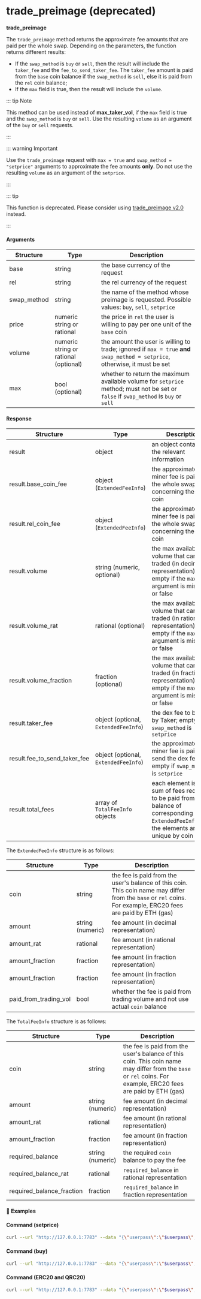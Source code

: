 # trade\_preimage (deprecated)

**trade_preimage**

The `trade_preimage` method returns the approximate fee amounts that are paid per the whole swap.
Depending on the parameters, the function returns different results:

- If the `swap_method` is `buy` or `sell`, then the result will include the `taker_fee` and the `fee_to_send_taker_fee`.
  The `taker_fee` amount is paid from the `base` coin balance if the `swap_method` is `sell`, else it is paid from the `rel` coin balance;
- If the `max` field is true, then the result will include the `volume`.

::: tip Note

This method can be used instead of **max_taker_vol**, if the `max` field is true and the `swap_method` is `buy` or `sell`.
Use the resulting `volume` as an argument of the `buy` or `sell` requests.

:::

::: warning Important

Use the `trade_preimage` request with `max = true` and `swap_method = "setprice"` arguments to approximate the fee amounts **only**. Do not use the resulting `volume` as an argument of the `setprice`.

:::

::: tip

This function is deprecated. Please consider using [trade_preimage v2.0](../../../basic-docs/atomicdex/atomicdex-api-20/trade_preimage.html) instead.

:::

#### Arguments

| Structure   | Type                                  | Description                                                                                                                          |
| ----------- | ------------------------------------- | ------------------------------------------------------------------------------------------------------------------------------------ |
| base        | string                                | the base currency of the request                                                                                                     |
| rel         | string                                | the rel currency of the request                                                                                                      |
| swap_method | string                                | the name of the method whose preimage is requested. Possible values: `buy`, `sell`, `setprice`                                       |
| price       | numeric string or rational            | the price in `rel` the user is willing to pay per one unit of the `base` coin                                                        |
| volume      | numeric string or rational (optional) | the amount the user is willing to trade; ignored if `max = true` **and** `swap_method = setprice`, otherwise, it must be set         |
| max         | bool (optional)                       | whether to return the maximum available volume for `setprice` method; must not be set or `false` if `swap_method` is `buy` or `sell` |

#### Response

| Structure                                    | Type                                 | Description                                                                                                                                    |
| -------------------------------------------- | ------------------------------------ | ---------------------------------------------------------------------------------------------------------------------------------------------- |
| result                                       | object                               | an object containing the relevant information                                                                                                  |
| result.base_coin_fee                         | object (`ExtendedFeeInfo`)           | the approximate miner fee is paid per the whole swap concerning the `base` coin                                                                |
| result.rel_coin_fee                          | object (`ExtendedFeeInfo`)           | the approximate miner fee is paid per the whole swap concerning the `rel` coin                                                                 |
| result.volume                                | string (numeric, optional)           | the max available volume that can be traded (in decimal representation); empty if the `max` argument is missing or false                       |
| result.volume_rat                            | rational (optional)                  | the max available volume that can be traded (in rational representation); empty if the `max` argument is missing or false                      |
| result.volume_fraction                       | fraction (optional)                  | the max available volume that can be traded (in fraction representation); empty if the `max` argument is missing or false                      |
| result.taker_fee                             | object (optional, `ExtendedFeeInfo`) | the dex fee to be paid by Taker; empty if `swap_method` is `setprice`                                                                          |
| result.fee_to_send_taker_fee                 | object (optional, `ExtendedFeeInfo`) | the approximate miner fee is paid to send the dex fee; empty if `swap_method` is `setprice`                                                    |
| result.total_fees                            | array of `TotalFeeInfo` objects      | each element is a sum of fees required to be paid from user's balance of corresponding `ExtendedFeeInfo.coin`; the elements are unique by coin |

The `ExtendedFeeInfo` structure is as follows:

| Structure             | Type             | Description                                                                                                                                                   |
| ---------------       | ---------------- | ------------------------------------------------------------------------------------------------------------------------------------------------------------- |
| coin                  | string           | the fee is paid from the user's balance of this coin. This coin name may differ from the `base` or `rel` coins. For example, ERC20 fees are paid by ETH (gas) |
| amount                | string (numeric) | fee amount (in decimal representation)                                                                                                                        |
| amount_rat            | rational         | fee amount (in rational representation)                                                                                                                       |
| amount_fraction       | fraction         | fee amount (in fraction representation)                                                                                                                       |
| amount_fraction       | fraction         | fee amount (in fraction representation)                                                                                                                       |
| paid_from_trading_vol | bool             | whether the fee is paid from trading volume and not use actual `coin` balance                                                                                 |

The `TotalFeeInfo` structure is as follows:

| Structure                 | Type             | Description                                                                                                                                                   |
| ---------------           | ---------------- | ------------------------------------------------------------------------------------------------------------------------------------------------------------- |
| coin                      | string           | the fee is paid from the user's balance of this coin. This coin name may differ from the `base` or `rel` coins. For example, ERC20 fees are paid by ETH (gas) |
| amount                    | string (numeric) | fee amount (in decimal representation)                                                                                                                        |
| amount_rat                | rational         | fee amount (in rational representation)                                                                                                                       |
| amount_fraction           | fraction         | fee amount (in fraction representation)                                                                                                                       |
| required_balance          | string (numeric) | the required `coin` balance to pay the fee                                                                                                                    |
| required_balance_rat      | rational         | `required_balance` in rational representation                                                                                                                 |
| required_balance_fraction | fraction         | `required_balance` in fraction representation                                                                                                                 |

#### :pushpin: Examples

#### Command (setprice)

```bash
curl --url "http://127.0.0.1:7783" --data "{\"userpass\":\"$userpass\",\"method\":\"trade_preimage\",\"base\":\"RICK\",\"rel\":\"BTC\",\"price\":\"1\",\"volume\":\"0.1\",\"swap_method\":\"setprice\"}"
```

<div style="margin-top: 0.5rem;">

<collapse-text hidden title="Response">

#### Response

```json
{
  "result": {
    "base_coin_fee": {
      "coin": "RICK",
      "amount": "0.00001",
      "amount_fraction": {
        "numer": "1",
        "denom": "100000"
      },
      "amount_rat": [ [ 1, [ 1 ] ], [ 1, [ 100000 ] ] ],
      "paid_from_trading_vol": false
    },
    "rel_coin_fee": {
      "coin": "BTC",
      "amount": "0.00029211",
      "amount_fraction": {
        "numer": "29211",
        "denom": "100000000"
      },
      "amount_rat": [ [ 1, [ 29211 ] ], [ 1, [ 100000000 ] ] ],
      "paid_from_trading_vol": true
    },
    "total_fees": [
      {
        "coin": "RICK",
        "amount": "0.00001",
        "amount_fraction": {
          "numer": "1",
          "denom": "100000"
        },
        "amount_rat": [ [ 1, [ 1 ] ], [ 1, [ 100000 ] ] ],
        "required_balance": "0.00001",
        "required_balance_fraction": {
          "numer": "1",
          "denom": "100000"
        },
        "required_balance_rat": [ [ 1, [ 1 ] ], [ 1, [ 100000 ] ] ]
      },
      {
        "coin": "BTC",
        "amount": "0.00029211",
        "amount_fraction": {
          "numer": "29211",
          "denom": "100000000"
        },
        "amount_rat": [ [ 1, [ 29211 ] ], [ 1, [ 100000000 ] ] ],
        "required_balance": "0",
        "required_balance_fraction": {
          "numer": "0",
          "denom": "1"
        },
        "required_balance_rat": [ [ 0, [] ], [ 1, [ 1 ] ] ]
      }
    ]
  }
}
```

</collapse-text>

</div>

#### Command (buy)

```bash
curl --url "http://127.0.0.1:7783" --data "{\"userpass\":\"$userpass\",\"method\":\"trade_preimage\",\"base\":\"BTC\",\"rel\":\"RICK\",\"price\":\"1\",\"volume\":\"0.1\",\"swap_method\":\"buy\"}"
```

<div style="margin-top: 0.5rem;">

<collapse-text hidden title="Response">

#### Response

```json
{
  "result": {
    "base_coin_fee": {
      "coin": "BTC",
      "amount": "0.00029211",
      "amount_fraction": {
        "numer": "29211",
        "denom": "100000000"
      },
      "amount_rat": [ [ 1, [ 29211 ] ], [ 1, [ 100000000 ] ] ],
      "paid_from_trading_vol": true
    },
    "rel_coin_fee": {
      "coin": "RICK",
      "amount": "0.00001",
      "amount_fraction": {
        "numer": "1",
        "denom": "100000"
      },
      "amount_rat": [ [ 1, [ 1 ] ], [ 1, [ 100000 ] ] ],
      "paid_from_trading_vol": false
    },
    "taker_fee": {
      "coin": "RICK",
      "amount": "0.0001287001287001287001287001287001287001287001287001287001287001287001287001287001287001287001287001287",
      "amount_fraction": {
        "numer": "1",
        "denom": "7770"
      },
      "amount_rat": [ [ 1, [ 1 ] ], [ 1, [ 7770 ] ] ],
      "paid_from_trading_vol": false
    },
    "fee_to_send_taker_fee": {
      "coin": "RICK",
      "amount": "0.00001",
      "amount_fraction": {
        "numer": "1",
        "denom": "100000"
      },
      "amount_rat": [ [ 1, [ 1 ] ], [ 1, [ 100000 ] ] ],
      "paid_from_trading_vol": false
    },
    "total_fees": [
      {
        "coin": "BTC",
        "amount": "0.00029211",
        "amount_fraction": {
          "numer": "29211",
          "denom": "100000000"
        },
        "amount_rat": [ [ 1, [ 29211 ] ], [ 1, [ 100000000 ] ] ],
        "required_balance": "0",
        "required_balance_fraction": {
          "numer": "0",
          "denom": "1"
        },
        "required_balance_rat": [ [ 0, [] ], [ 1, [ 1 ] ] ]
      },
      {
        "coin": "RICK",
        "amount": "0.0001487001287001287001287001287001287001287001287001287001287001287001287001287001287001287001287001287",
        "amount_fraction": {
          "numer": "5777",
          "denom": "38850000"
        },
        "amount_rat": [ [ 1, [ 5777 ] ], [ 1, [ 38850000 ] ] ],
        "required_balance": "0.0001487001287001287001287001287001287001287001287001287001287001287001287001287001287001287001287001287",
        "required_balance_fraction": {
          "numer": "5777",
          "denom": "38850000"
        },
        "required_balance_rat": [ [ 1, [ 5777 ] ], [ 1, [ 38850000 ] ] ]
      }
    ]
  }
}
```

</collapse-text>

</div>

#### Command (ERC20 and QRC20)

```bash
curl --url "http://127.0.0.1:7783" --data "{\"userpass\":\"$userpass\",\"method\":\"trade_preimage\",\"base\":\"BAT\",\"rel\":\"QC\",\"price\":\"1\",\"volume\":\"2.21363478\",\"swap_method\":\"setprice\"}"
```

<div style="margin-top: 0.5rem;">

<collapse-text hidden title="Response">

#### Response

```json
{
  "result":{
    "base_coin_fee": {
      "amount":"0.0045",
      "amount_fraction":{
        "denom":"2000",
        "numer":"9"
      },
      "amount_rat":[[1,[9]],[1,[2000]]],
      "coin":"ETH",
      "paid_from_trading_vol": false
    },
    "rel_coin_fee": {
      "amount":"0.00325",
      "amount_fraction":{
        "denom":"4000",
        "numer":"13"
      },
      "amount_rat":[[0,[13]],[1,[4000]]],
      "coin":"QTUM",
      "paid_from_trading_vol": false
    },
    "total_fees": [
      {
        "amount":"0.003",
        "amount_fraction":{
          "denom":"1000",
          "numer":"3"
        },
        "amount_rat":[[1,[3]],[1,[1000]]],        
        "required_balance":"0.003",
        "required_balance_fraction":{
          "denom":"1000",
          "numer":"3"
        },
        "required_balance_rat":[[1,[3]],[1,[1000]]],
        "coin":"ETH"
      },
      {
        "amount":"0.00325",
        "amount_fraction":{
          "denom":"4000",
          "numer":"13"
        },
        "amount_rat":[[0,[13]],[1,[4000]]],        
        "required_balance":"0.00325",
        "required_balance_fraction":{
          "denom":"4000",
          "numer":"13"
        },
        "required_balance_rat":[[0,[13]],[1,[4000]]],
        "coin":"QTUM"
      }
    ]
  }
}
```

</collapse-text>

</div>
